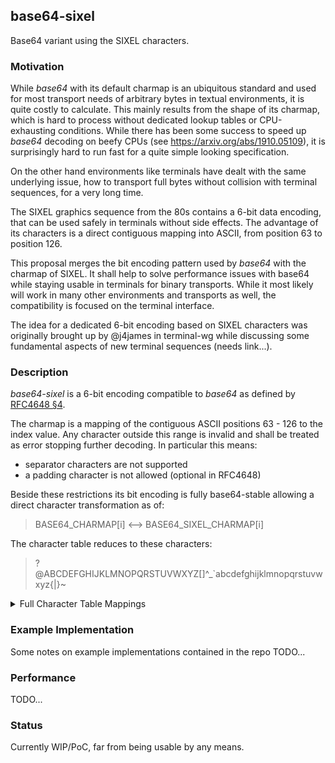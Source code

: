 ## base64-sixel

Base64 variant using the SIXEL characters.


### Motivation

While _base64_ with its default charmap is an ubiquitous standard and used for most transport needs
of arbitrary bytes in textual environments, it is quite costly to calculate. This mainly results from
the shape of its charmap, which is hard to process without dedicated lookup tables or CPU-exhausting conditions.
While there has been some success to speed up _base64_ decoding on beefy CPUs
(see https://arxiv.org/abs/1910.05109), it is surprisingly hard to run fast for a quite simple looking specification.

On the other hand environments like terminals have dealt with the same underlying issue,
how to transport full bytes without collision with terminal sequences, for a very long time.

The SIXEL graphics sequence from the 80s contains a 6-bit data encoding, that can be used safely in terminals
without side effects. The advantage of its characters is a direct contiguous mapping into ASCII,
from position 63 to position 126.

This proposal merges the bit encoding pattern used by _base64_ with the charmap of SIXEL.
It shall help to solve performance issues with base64 while staying usable in terminals for binary transports.
While it most likely will work in many other environments and transports as well, the compatibility is focused
on the terminal interface.

The idea for a dedicated 6-bit encoding based on SIXEL characters was originally brought up by @j4james
in terminal-wg while discussing some fundamental aspects of new terminal sequences (needs link...).


### Description

_base64-sixel_ is a 6-bit encoding compatible to _base64_ as defined by
[RFC4648 §4](https://datatracker.ietf.org/doc/html/rfc4648#section-4).

The charmap is a mapping of the contiguous ASCII positions 63 - 126 to the index value.
Any character outside this range is invalid and shall be treated as error stopping further decoding.
In particular this means:
- separator characters are not supported
- a padding character is not allowed (optional in RFC4648)

Beside these restrictions its bit encoding is fully base64-stable allowing a direct character
transformation as of:

  > BASE64_CHARMAP[i] <--> BASE64_SIXEL_CHARMAP[i]


The character table  reduces to these characters:

  > ?@ABCDEFGHIJKLMNOPQRSTUVWXYZ[\]^_`abcdefghijklmnopqrstuvwxyz{|}~


<details>
  <summary>Full Character Table Mappings</summary>

|  Index | base64-standard | base64-sixel |
| ------ | :-------------: | :----------: |
|      0 |               A |            ? |
|      1 |               B |            @ |
|      2 |               C |            A |
|      3 |               D |            B |
|      4 |               E |            C |
|      5 |               F |            D |
|      6 |               G |            E |
|      7 |               H |            F |
|      8 |               I |            G |
|      9 |               J |            H |
|     10 |               K |            I |
|     11 |               L |            J |
|     12 |               M |            K |
|     13 |               N |            L |
|     14 |               O |            M |
|     15 |               P |            N |
|     16 |               Q |            O |
|     17 |               R |            P |
|     18 |               S |            Q |
|     19 |               T |            R |
|     20 |               U |            S |
|     21 |               V |            T |
|     22 |               W |            U |
|     23 |               X |            V |
|     24 |               Y |            W |
|     25 |               Z |            X |
|     26 |               a |            Y |
|     27 |               b |            Z |
|     28 |               c |            [ |
|     29 |               d |            \ |
|     30 |               e |            ] |
|     31 |               f |            ^ |
|     32 |               g |            _ |
|     33 |               h |            ` |
|     34 |               i |            a |
|     35 |               j |            b |
|     36 |               k |            c |
|     37 |               l |            d |
|     38 |               m |            e |
|     39 |               n |            f |
|     40 |               o |            g |
|     41 |               p |            h |
|     42 |               q |            i |
|     43 |               r |            j |
|     44 |               s |            k |
|     45 |               t |            l |
|     46 |               u |            m |
|     47 |               v |            n |
|     48 |               w |            o |
|     49 |               x |            p |
|     50 |               y |            q |
|     51 |               z |            r |
|     52 |               0 |            s |
|     53 |               1 |            t |
|     54 |               2 |            u |
|     55 |               3 |            v |
|     56 |               4 |            w |
|     57 |               5 |            x |
|     58 |               6 |            y |
|     59 |               7 |            z |
|     60 |               8 |            { |
|     61 |               9 |            | |
|     62 |               + |            } |
|     63 |               / |            ~ |

</details>



### Example Implementation

Some notes on example implementations contained in the repo TODO...


### Performance

TODO...


### Status

Currently WIP/PoC, far from being usable by any means.
